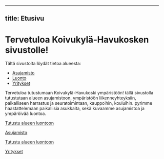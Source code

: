 
---
title: Etusivu
---

# Tervetuloa Koivukylä-Havukosken sivustolle!

Tältä sivustolta löydät tietoa alueesta:

- [Asujamisto](/ASUJAMISTO)
- [Luonto](/LUONTO)
- [Yritykset](/YRITYKSET)

Tervetuloa tutustumaan Koivukylä-Havukoski ympäristöön!
tällä sivustolla tutustutaan alueen asujamistoon, ympäristöön liikenneyhteyksiin, paikalliseen harrastus ja seuratoimintaan, kauppoihin, kouluihin.
pyrimme haastattelemaan paikallisia asukkaita, sekä kuvaamme asujamistoa ja ympäröivää luontoa.

<p><a href="LUONTO.md">Tutustu alueen luontoon</a></p>
<p><a href="ASUJAMISTO.md">Asujamisto</a></p>
<p><a href="LIIKENNE.md">Tutustu alueen luontoon</a></p>
<p><a href="YRITYKSET.md">Yritykset</a></p>



</body>
</html>
